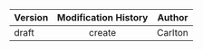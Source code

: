 
<table>
  <col style="width: 120px">
  <col style="width: 300px">
  <col style="width: 100px">
</table>

| Version        | Modification History                                | Author          |
| :------- | :------------------------------------: | :--------: |
| draft   | create                             | Carlton  |


